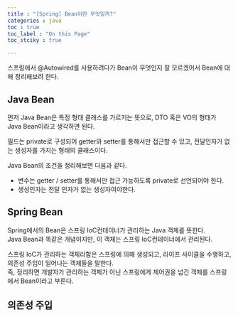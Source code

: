 ```yaml
---
title : "[Spring] Bean이란 무엇일까?"
categories : java
toc : true
toc_label : "On this Page"
toc_stciky : true

---
```

스프링에서 @Autowired를 사용하려다가 Bean이 무엇인지 잘 모르겠어서 Bean에 대해 정리해보려 한다.

## Java Bean
먼저 Java Bean은 특정 형태 클래스를 가르키는 뜻으로, DTO 혹은 VO의 형태가 Java Bean이라고 생각하면 된다.        

필드는 private로 구성되어 getter와 setter를 통해서만 접근할 수 있고, 전달인자가 없는 생성자를 가지는 형태의 클래스이다.

Java Bean의 조건을 정리해보면 다음과 같다. 
- 변수는 getter / setter를 통해서만 접근 가능하도록 private로 선언되어야 한다.
- 생성인자는 전달 인자가 없는 생성자여야한다.

## Spring Bean
Spring에서의 Bean은 스프링 IoC컨테이너가 관리하는 Java 객체를 뜻한다.       
Java Bean과 똑같은 개념이지만, 이 객체는 스프링 IoC컨테이너에서 관리된다. 

스프링 IoC가 관리하는 객체라함은 스프링에 의해 생성되고, 라이프 사이클을 수행하고, 의존성 주입이 일어나는 객체들을 말한다.     
즉, 정리하면 개발자가 관리하는 객체가 아닌 스프링에게 제어권을 넘긴 객체를 스프링에서 Bean이라고 부른다.   

## 의존성 주입
